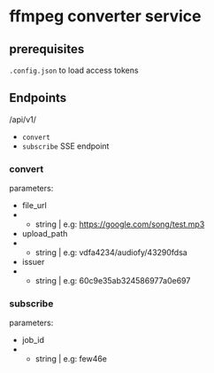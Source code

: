 # ffmpeg converter service

## prerequisites
`.config.json` to load access tokens

## Endpoints

/api/v1/

- `convert`
- `subscribe` SSE endpoint


### convert
parameters:
- file_url
- - string | e.g: https://google.com/song/test.mp3
- upload_path
- - string | e.g: vdfa4234/audiofy/43290fdsa
- issuer
- - string | e.g: 60c9e35ab324586977a0e697

### subscribe
parameters:
- job_id
- - string | e.g: few46e
